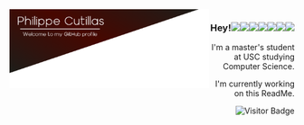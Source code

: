 
<img align="left" src="https://github.com/Frenchman98/Frenchman98/blob/main/Resources/githubbanner.png" width="70%" height="70%"/>
  
<div align="right">
  
<img align="right" src="https://img.shields.io/badge/-philippe--cutillas-0e76a8?style=flat&logo=Linkedin&logoColor=white&link=https://www.linkedin.com/in/philippe-cutillas/"/>
<img align="right" src="https://img.shields.io/badge/-philippecutillas-8a3ab9?style=flat&logo=instagram&logoColor=white&link=https://www.instagram.com/philippecutillas/"/>
<img align="right" src="https://img.shields.io/badge/-cutillas@usc.edu-B23121?style=flat&logo=Gmail&logoColor=white&link=mailto:cutillas@usc.edu"/>
<img align="right" src="https://img.shields.io/badge/-Space%20Duck-001191?style=flat&logo=steam&logoColor=white&link=https://steamcommunity.com/id/lespaceduck/"/>
<img align="right" src="https://img.shields.io/badge/-PHASΞ%20Music-ff7700?style=flat&logo=soundcloud&logoColor=white&link=https://soundcloud.com/phas3music"/>
<img align="right" src="https://img.shields.io/badge/-PhilippeFlop-00acee?style=flat&logo=twitter&logoColor=white&link=https://twitter.com/PhilippeFlop"/>


<div>
  
  <img align="right" src="https://github-readme-stats.vercel.app/api?username=Frenchman98&count_private=true&show_icons=true&icon_color=ffffff&title_color=ffffff&text_color=ffffff&bg_color=30,330000,4d0000,330000&hide_title=true&include_all_commits=true"/>
  
  ### Hey!

  I'm a master's student at USC studying Computer Science.

  I'm currently working on this ReadMe.


  ![Visitor Badge](https://visitor-badge.laobi.icu/badge?page_id=frenchman98.frenchman98)
  
</div>
